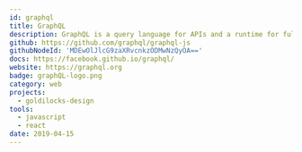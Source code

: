 ```yaml
---
id: graphql
title: GraphQL
description: GraphQL is a query language for APIs and a runtime for fulfilling those queries with your existing data. 
github: https://github.com/graphql/graphql-js
githubNodeId: 'MDEwOlJlcG9zaXRvcnkzODMwNzQyOA=='
docs: https://facebook.github.io/graphql/
website: https://graphql.org
badge: graphQL-logo.png
category: web
projects:
  - goldilocks-design
tools: 
  - javascript
  - react
date: 2019-04-15
---
```

